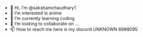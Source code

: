 - 👋 Hi, I’m @sakshamchaudhary1
- 👀 I’m interested in anime
- 🌱 I’m currently learning coding
- 💞️ I’m looking to collaborate on ...
- 📫 How to reach me here is my discord UNKNOWN 69#8095

<!---
sakshamchaudhary1/sakshamchaudhary1 is a ✨ special ✨ repository because its `README.md` (this file) appears on your GitHub profile.
You can click the Preview link to take a look at your changes.
--->
